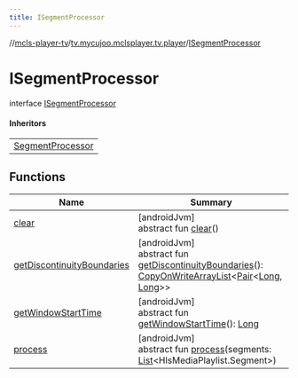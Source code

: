 ```yaml
---
title: ISegmentProcessor
---
```

//[mcls-player-tv](../../../index.html)/[tv.mycujoo.mclsplayer.tv.player](../index.html)/[ISegmentProcessor](index.html)



# ISegmentProcessor

interface [ISegmentProcessor](index.html)

#### Inheritors


| |
|---|
| [SegmentProcessor](../-segment-processor/index.html) |


## Functions


| Name | Summary |
|---|---|
| [clear](clear.html) | [androidJvm]<br>abstract fun [clear](clear.html)() |
| [getDiscontinuityBoundaries](get-discontinuity-boundaries.html) | [androidJvm]<br>abstract fun [getDiscontinuityBoundaries](get-discontinuity-boundaries.html)(): [CopyOnWriteArrayList](https://docs.oracle.com/javase/8/docs/api/java/util/concurrent/CopyOnWriteArrayList.html)&lt;[Pair](https://kotlinlang.org/api/latest/jvm/stdlib/kotlin/-pair/index.html)&lt;[Long](https://kotlinlang.org/api/latest/jvm/stdlib/kotlin/-long/index.html), [Long](https://kotlinlang.org/api/latest/jvm/stdlib/kotlin/-long/index.html)&gt;&gt; |
| [getWindowStartTime](get-window-start-time.html) | [androidJvm]<br>abstract fun [getWindowStartTime](get-window-start-time.html)(): [Long](https://kotlinlang.org/api/latest/jvm/stdlib/kotlin/-long/index.html) |
| [process](process.html) | [androidJvm]<br>abstract fun [process](process.html)(segments: [List](https://kotlinlang.org/api/latest/jvm/stdlib/kotlin.collections/-list/index.html)&lt;HlsMediaPlaylist.Segment&gt;) |

